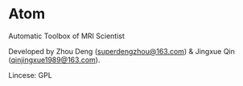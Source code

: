 Atom
====

Automatic Toolbox of MRI Scientist


Developed by Zhou Deng (superdengzhou@163.com) & Jingxue Qin (qinjingxue1989@163.com).


Lincese: GPL
